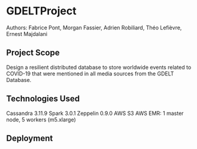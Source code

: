 # GDELTProject

Authors: Fabrice Pont, Morgan Fassier, Adrien Robiliard, Théo Lefièvre, Ernest Majdalani

## Project Scope

Design a resilient distributed database to store worldwide events related to COVID-19 that were mentioned in all media sources from the GDELT Database.

## Technologies Used

Cassandra 3.11.9
Spark 3.0.1
Zeppelin 0.9.0
AWS S3
AWS EMR: 1 master node, 5 workers (m5.xlarge)

## Deployment


